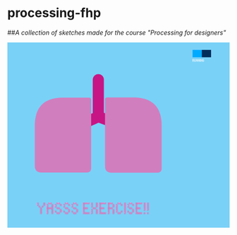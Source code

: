 # processing-fhp

##_A collection of sketches made for the course "Processing for designers"_



![Lungs project](https://github.com/Estjer/processing-fhp/blob/master/lungs.png?raw=true "Lungs")
